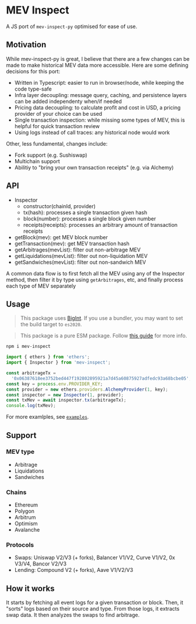 # MEV Inspect

A JS port of `mev-inspect-py` optimised for ease of use.

## Motivation

While mev-inspect-py is great, I believe that there are a few changes can be made to make historical MEV data more accessible. Here are some defining decisions for this port:

- Written in Typescript: easier to run in browser/node, while keeping the code type-safe
- Infra layer decoupling: message query, caching, and persistence layers can be added independenty when/if needed
- Pricing data decoupling: to calculate profit and cost in USD, a pricing provider of your choice can be used
- Single transaction inspection: while missing some types of MEV, this is helpful for quick transaction review
- Using logs instead of call traces: any historical node would work

Other, less fundamental, changes include:

- Fork support (e.g. Sushiswap)
- Multichain support
- Abilitiy to "bring your own transaction receipts" (e.g. via Alchemy)

## API

- Inspector
  - constructor(chainId, provider)
  - tx(hash): processes a single transaction given hash
  - block(number): processes a single block given number
  - receipts(receipts): processes an arbitrary amount of transaction receipts
- getBlock(mev): get MEV block number
- getTransaction(mev): get MEV transaction hash
- getArbitrages(mevList): filter out non-arbitrage MEV
- getLiquidations(mevList): filter out non-liquidation MEV
- getSandwiches(mevList): filter out non-sandwich MEV

A common data flow is to first fetch all the MEV using any of the Inspector method, then filter it by type using `getArbitrages`, etc, and finally process each type of MEV separately

## Usage

> This package uses [BigInt](https://developer.mozilla.org/en-US/docs/Web/JavaScript/Reference/Global_Objects/BigInt). If you use a bundler, you may want to set the build target to `es2020`.

> This package is a pure ESM package. Follow [this guide](https://gist.github.com/sindresorhus/a39789f98801d908bbc7ff3ecc99d99c) for more info.

```bash
npm i mev-inspect
```

```ts
import { ethers } from 'ethers';
import { Inspector } from 'mev-inspect';

const arbitrageTx =
  '0x06387618ee3752bed447f192802895921a7d45a60875927adfedc93a68bcbe05';
const key = process.env.PROVIDER_KEY;
const provider = new ethers.providers.AlchemyProvider(1, key);
const inspector = new Inspector(1, provider);
const txMev = await inspector.tx(arbitrageTx);
console.log(txMev);
```

For more examlples, see [`examples`](./examples/).

## Support

### MEV type

- Arbitrage
- Liquidations
- Sandwiches

### Chains

- Ethereum
- Polygon
- Arbitrum
- Optimism
- Avalanche

### Protocols

- Swaps: Uniswap V2/V3 (+ forks), Balancer V1/V2, Curve V1/V2, 0x V3/V4, Bancor V2/V3
- Lending: Compound V2 (+ forks), Aave V1/V2/V3

## How it works

It starts by fetching all event logs for a given transaction or block. Then, it "sorts" logs based on their source and type. From those logs, it extracts swap data. It then analyzes the swaps to find arbitrage.
